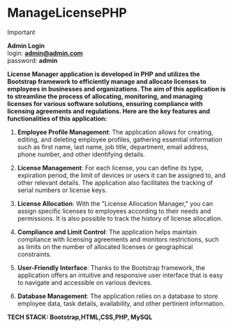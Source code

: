 # ManageLicensePHP



> [!IMPORTANT]
> **Admin Login** <br />
>login: **admin@admin.com** <br />
>  password: **admin**
  

**License Manager application is developed in PHP and utilizes the Bootstrap framework to efficiently manage and allocate licenses to employees in businesses and organizations. The aim of this application is to streamline the process of allocating, monitoring, and managing licenses for various software solutions, ensuring compliance with licensing agreements and regulations. Here are the key features and functionalities of this application:**

  1. **Employee Profile Management**: The application allows for creating, editing, and deleting employee profiles, gathering essential information such as first name, last name, job title, department, email address, phone number, and other identifying details.
    
  2. **License Management**: For each license, you can define its type, expiration period, the limit of devices or users it can be assigned to, and other relevant details. The application also facilitates the tracking of serial numbers or license keys.
    
  3. **License Allocation**: With the "License Allocation Manager," you can assign specific licenses to employees according to their needs and permissions. It is also possible to track the history of license allocation.

  4. **Compliance and Limit Control**: The application helps maintain compliance with licensing agreements and monitors restrictions, such as limits on the number of allocated licenses or geographical constraints.
    
  5. **User-Friendly Interface**: Thanks to the Bootstrap framework, the application offers an intuitive and responsive user interface that is easy to navigate and accessible on various devices.
    
   6. **Database Management**: The application relies on a database to store employee data, task details, availability, and other pertinent information.


**TECH STACK: Bootstrap,HTML,CSS,PHP, MySQL**
